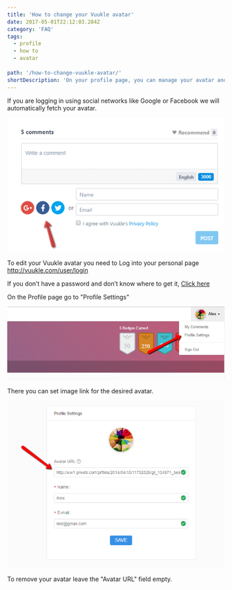 ```yaml
---
title: 'How to change your Vuukle avatar'
date: 2017-05-01T22:12:03.284Z
category: 'FAQ'
tags:
  - profile
  - how to
  - avatar

path: '/how-to-change-vuukle-avatar/'
shortDescription: 'On your profile page, you can manage your avatar and personal information.'
---
```


If you are logging in using social networks like Google or Facebook we will automatically fetch your avatar.

![Comment widget socials](img_01.png)

To edit your Vuukle avatar you need to Log into your personal page http://vuukle.com/user/login

If you don’t have a password and don’t know where to get it, [Click here](https://vuukle.com/user/forgot-password)

On the Profile page go to "Profile Settings"

![Settings profile](img_2.png)

There you can set image link for the desired avatar.

![profile settings](img_3.png)

To remove your avatar leave the "Avatar URL" field empty.
